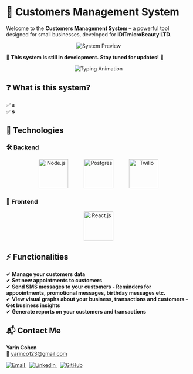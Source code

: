 # 💼 Customers Management System  

Welcome to the **Customers Management System** – a powerful tool designed for small businesses, developed for **IDITmicroBeauty LTD**.  

<p align="center">
  <img src="https://github.com/user-attachments/assets/494a3f77-e6e2-4eaf-bd3a-da24f03b4770" alt="System Preview"">
</p>

🚧 **This system is still in development.** **Stay tuned for updates!** 🚀  

<p align="center">
  <img src="https://readme-typing-svg.demolab.com?font=Fira+Code&size=22&pause=1000&color=F70000&width=435&lines=Hey%2C+I'm+Yarin!;Welcome+to+my+GitHub!" alt="Typing Animation">
</p>

## ❓ What is this system?  

✅ **s**  
✅ **s**  

## 🚀 Technologies  

### 🛠 Backend  
<p align="center">
  <img src="https://github.com/user-attachments/assets/c529b099-56a7-4837-a8d2-dfb298078221" alt="Node.js" height="80">
  &nbsp;&nbsp;&nbsp;&nbsp;&nbsp;&nbsp;&nbsp;&nbsp;&nbsp;
  <img src="https://github.com/user-attachments/assets/d8616983-b21f-4fba-87cd-ff3920d7eae9" alt="Postgres" height="80"> 
  &nbsp;&nbsp;&nbsp;&nbsp;&nbsp;&nbsp;&nbsp;&nbsp;&nbsp;
  <img src="https://github.com/user-attachments/assets/e67cff2a-2318-4bac-bad6-3ba8097a8e89" alt="Twilio" height="80"> 
</p>

### 🎨 Frontend  
<p align="center">
  <img src="https://github.com/user-attachments/assets/85948885-8f45-4083-8c2c-8b0a643e44af" alt="React.js" height="80"> 
</p>

## ⚡ Functionalities  

✔ **Manage your customers data**  
✔ **Set new appointments to customers**  
✔ **Send SMS messages to your customers - Reminders for appoointments, promotional messages, birthday messages etc.**  
✔ **View visual graphs about your business, transactions and customers - Get business insights**  
✔ **Generate reports on your customers and transactions**  

## 📬 Contact Me  

**Yarin Cohen**  
📧 [yarinco123@gmail.com](mailto:yarinco123@gmail.com)  

<p align="left">
  <a href="mailto:yarinco123@gmail.com">
    <img src="https://img.shields.io/badge/Email-D14836?style=for-the-badge&logo=gmail&logoColor=white" alt="Email">
  </a>
  &nbsp;
  <a href="https://www.linkedin.com/in/yarin-cohen-full-stack" target="_blank">
    <img src="https://img.shields.io/badge/LinkedIn-0077B5?style=for-the-badge&logo=linkedin&logoColor=white" alt="LinkedIn">
  </a>
  &nbsp;
  <a href="https://github.com/yarin-cohen02" target="_blank">
    <img src="https://img.shields.io/badge/GitHub-181717?style=for-the-badge&logo=github&logoColor=white" alt="GitHub">
  </a>
</p>

